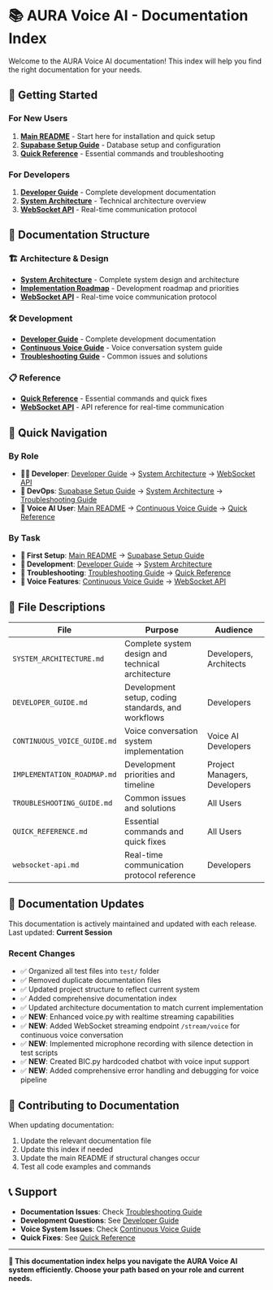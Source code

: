# 📚 AURA Voice AI - Documentation Index

Welcome to the AURA Voice AI documentation! This index will help you find the right documentation for your needs.

## 🚀 Getting Started

### For New Users
1. **[Main README](../readme.md)** - Start here for installation and quick setup
2. **[Supabase Setup Guide](../SUPABASE_SETUP_GUIDE.md)** - Database setup and configuration
3. **[Quick Reference](QUICK_REFERENCE.md)** - Essential commands and troubleshooting

### For Developers
1. **[Developer Guide](DEVELOPER_GUIDE.md)** - Complete development documentation
2. **[System Architecture](SYSTEM_ARCHITECTURE.md)** - Technical architecture overview
3. **[WebSocket API](websocket-api.md)** - Real-time communication protocol

## 📖 Documentation Structure

### 🏗️ Architecture & Design
- **[System Architecture](SYSTEM_ARCHITECTURE.md)** - Complete system design and architecture
- **[Implementation Roadmap](IMPLEMENTATION_ROADMAP.md)** - Development roadmap and priorities
- **[WebSocket API](websocket-api.md)** - Real-time voice communication protocol

### 🛠️ Development
- **[Developer Guide](DEVELOPER_GUIDE.md)** - Complete development documentation
- **[Continuous Voice Guide](CONTINUOUS_VOICE_GUIDE.md)** - Voice conversation system guide
- **[Troubleshooting Guide](TROUBLESHOOTING_GUIDE.md)** - Common issues and solutions

### 📋 Reference
- **[Quick Reference](QUICK_REFERENCE.md)** - Essential commands and quick fixes
- **[WebSocket API](websocket-api.md)** - API reference for real-time communication

## 🎯 Quick Navigation

### By Role
- **👨‍💻 Developer**: [Developer Guide](DEVELOPER_GUIDE.md) → [System Architecture](SYSTEM_ARCHITECTURE.md) → [WebSocket API](websocket-api.md)
- **🔧 DevOps**: [Supabase Setup Guide](../SUPABASE_SETUP_GUIDE.md) → [System Architecture](SYSTEM_ARCHITECTURE.md) → [Troubleshooting Guide](TROUBLESHOOTING_GUIDE.md)
- **🎤 Voice AI User**: [Main README](../readme.md) → [Continuous Voice Guide](CONTINUOUS_VOICE_GUIDE.md) → [Quick Reference](QUICK_REFERENCE.md)

### By Task
- **🚀 First Setup**: [Main README](../readme.md) → [Supabase Setup Guide](../SUPABASE_SETUP_GUIDE.md)
- **🔧 Development**: [Developer Guide](DEVELOPER_GUIDE.md) → [System Architecture](SYSTEM_ARCHITECTURE.md)
- **🐛 Troubleshooting**: [Troubleshooting Guide](TROUBLESHOOTING_GUIDE.md) → [Quick Reference](QUICK_REFERENCE.md)
- **🎤 Voice Features**: [Continuous Voice Guide](CONTINUOUS_VOICE_GUIDE.md) → [WebSocket API](websocket-api.md)

## 📁 File Descriptions

| File | Purpose | Audience |
|------|---------|----------|
| `SYSTEM_ARCHITECTURE.md` | Complete system design and technical architecture | Developers, Architects |
| `DEVELOPER_GUIDE.md` | Development setup, coding standards, and workflows | Developers |
| `CONTINUOUS_VOICE_GUIDE.md` | Voice conversation system implementation | Voice AI Developers |
| `IMPLEMENTATION_ROADMAP.md` | Development priorities and timeline | Project Managers, Developers |
| `TROUBLESHOOTING_GUIDE.md` | Common issues and solutions | All Users |
| `QUICK_REFERENCE.md` | Essential commands and quick fixes | All Users |
| `websocket-api.md` | Real-time communication protocol reference | Developers |

## 🔄 Documentation Updates

This documentation is actively maintained and updated with each release. Last updated: **Current Session**

### Recent Changes
- ✅ Organized all test files into `test/` folder
- ✅ Removed duplicate documentation files
- ✅ Updated project structure to reflect current system
- ✅ Added comprehensive documentation index
- ✅ Updated architecture documentation to match current implementation
- ✅ **NEW**: Enhanced voice.py with realtime streaming capabilities
- ✅ **NEW**: Added WebSocket streaming endpoint `/stream/voice` for continuous voice conversation
- ✅ **NEW**: Implemented microphone recording with silence detection in test scripts
- ✅ **NEW**: Created BIC.py hardcoded chatbot with voice input support
- ✅ **NEW**: Added comprehensive error handling and debugging for voice pipeline

## 🤝 Contributing to Documentation

When updating documentation:
1. Update the relevant documentation file
2. Update this index if needed
3. Update the main README if structural changes occur
4. Test all code examples and commands

## 📞 Support

- **Documentation Issues**: Check [Troubleshooting Guide](TROUBLESHOOTING_GUIDE.md)
- **Development Questions**: See [Developer Guide](DEVELOPER_GUIDE.md)
- **Voice System Issues**: Check [Continuous Voice Guide](CONTINUOUS_VOICE_GUIDE.md)
- **Quick Fixes**: See [Quick Reference](QUICK_REFERENCE.md)

---

**🎯 This documentation index helps you navigate the AURA Voice AI system efficiently. Choose your path based on your role and current needs.**
